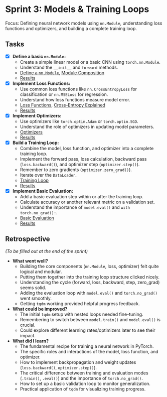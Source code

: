 # Sprint 3: Models & Training Loops

Focus: Defining neural network models using `nn.Module`, understanding loss functions and optimizers, and building a complete training loop.

## Tasks

- [x] **Define a basic `nn.Module`:**
  - Create a simple linear model or a basic CNN using `torch.nn.Module`.
  - Understand the `__init__` and `forward` methods.
  - [Define a `nn.Module`](notes/01_define_nn_module_notes.md), [Module Composition](notes/03_module_composition_notes.md)
  - [Results](results/01_define_nn_module.py)
- [x] **Implement Loss Functions:**
  - Use common loss functions like `nn.CrossEntropyLoss` for classification or `nn.MSELoss` for regression.
  - Understand how loss functions measure model error.
  - [Loss Functions](notes/02_loss_functions_training_loop_notes.md), [Cross-Entropy Explained](notes/02a_cross_entropy_explained.md)
  - [Results](results/02_loss_functions.py)
- [x] **Implement Optimizers:**
  - Use optimizers like `torch.optim.Adam` or `torch.optim.SGD`.
  - Understand the role of optimizers in updating model parameters.
  - [Optimizers](notes/03_optimizers_notes.md)
  - [Results](results/03_optimizers.py)
- [x] **Build a Training Loop:**
  - Combine the model, loss function, and optimizer into a complete training loop.
  - Implement the forward pass, loss calculation, backward pass (`loss.backward()`), and optimizer step (`optimizer.step()`).
  - Remember to zero gradients (`optimizer.zero_grad()`).
  - Iterate over the `DataLoader`.
  - [Training Loop](notes/04_training_loop_notes.md)
  - [Results](results/04_training_loop.py)
- [x] **Implement Basic Evaluation:**
  - Add a basic evaluation step within or after the training loop.
  - Calculate accuracy or another relevant metric on a validation set.
  - Understand the importance of `model.eval()` and `with torch.no_grad():`.
  - [Basic Evaluation](notes/05_basic_evaluation_notes.md)
  - [Results](results/05_basic_evaluation.py)


## Retrospective

_(To be filled out at the end of the sprint)_

- **What went well?**
  - Building the core components (`nn.Module`, loss, optimizer) felt quite logical and modular.
  - Putting them together into the training loop structure clicked nicely.
  - Understanding the cycle (forward, loss, backward, step, zero_grad) seems solid.
  - Adding the evaluation loop with `model.eval()` and `torch.no_grad()` went smoothly.
  - Getting `tqdm` working provided helpful progress feedback.
- **What could be improved?**
  - The initial `tqdm` setup with nested loops needed fine-tuning.
  - Remembering to switch between `model.train()` and `model.eval()` is crucial.
  - Could explore different learning rates/optimizers later to see their impact.
- **What did I learn?**
  - The fundamental recipe for training a neural network in PyTorch.
  - The specific roles and interactions of the model, loss function, and optimizer.
  - How to implement backpropagation and weight updates (`loss.backward()`, `optimizer.step()`).
  - The critical difference between training and evaluation modes (`.train()`, `.eval()`) and the importance of `torch.no_grad()`.
  - How to set up a basic validation loop to monitor generalization.
  - Practical application of `tqdm` for visualizing training progress.
